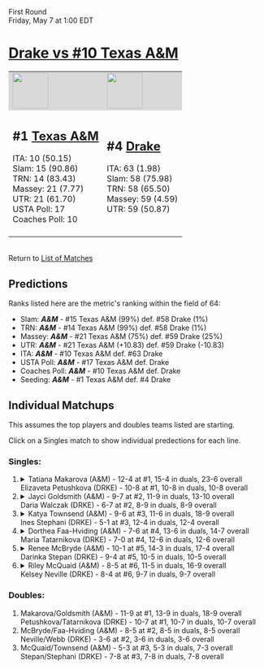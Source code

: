 First Round  
Friday, May 7 at 1:00 EDT
# [Drake vs #10 Texas A&M](https://www.ncaa.com/game/5833674) 

<table>  
<tr style="background-color: #d9d9d9 !important"><td><a href="#"><img src="https://www.ncaa.com/sites/default/files/images/logos/schools/t/texas-am.70.png" width="70" height="70" /></a></td><td><a href="#"><img src="https://www.ncaa.com/sites/default/files/images/logos/schools/d/drake.70.png" width="70" height="70" /></a></td></tr>
<tr><td>  

<h2>#1 <a href="#">Texas A&M</a></h2>  
ITA: 10 (50.15)<br>  
Slam: 15 (90.86)<br>  
TRN: 14 (83.43)<br>  
Massey: 21 (7.77)<br>  
UTR: 21 (61.70)<br>  
USTA Poll: 17<br>  
Coaches Poll: 10<br>  
<br>  

</td><td>  

<h2>#4 <a href="#">Drake</a></h2>  
ITA: 63 (1.98)<br>  
Slam: 58 (75.98)<br>  
TRN: 58 (65.50)<br>  
Massey: 59 (4.59)<br>  
UTR: 59 (50.87)<br>  
<br>  

</td></tr></table>  


<br>Return to [List of Matches](../index.md)  

## Predictions  

Ranks listed here are the metric's ranking within the field of 64:  
- Slam: ***A&M*** - #15 Texas A&M (99%) def. #58 Drake (1%)  
- TRN: ***A&M*** - #14 Texas A&M (99%) def. #58 Drake (1%)  
- Massey: ***A&M*** - #21 Texas A&M (75%) def. #59 Drake (25%)  
- UTR: ***A&M*** - #21 Texas A&M (+10.83) def. #59 Drake (-10.83)  
- ITA: ***A&M*** - #10 Texas A&M def. #63 Drake  
- USTA Poll: ***A&M*** - #17 Texas A&M def. Drake  
- Coaches Poll: ***A&M*** - #10 Texas A&M def. Drake  
- Seeding: ***A&M*** - #1 Texas A&M def. #4 Drake  

## Individual Matchups  

This assumes the top players and doubles teams listed are starting.  

Click on a Singles match to show individual predections for each line.  

### Singles:  

<ol>
<li><details><summary markdown="span">
Tatiana Makarova (A&M) - 12-4 at #1, 15-4 in duals, 23-6 overall<br>  
Elizaveta Petushkova (DRKE) - 10-8 at #1, 10-8 in duals, 10-8 overall
</summary><h4>Predictions</h4><ul>
<li>Slam: <b><i>VT</i></b> - #30 Virginia Tech (56%) def. #35 Texas Tech (44%)</li>  
</ul></details></li>
<li><details><summary markdown="span">
Jayci Goldsmith (A&M) - 9-7 at #2, 11-9 in duals, 13-10 overall<br>  
Daria Walczak (DRKE) - 6-7 at #2, 8-9 in duals, 8-9 overall
</summary><h4>Predictions</h4><ul>
<li>Slam: <b><i>VT</i></b> - #30 Virginia Tech (56%) def. #35 Texas Tech (44%)</li>  
</ul></details></li>
<li><details><summary markdown="span">
Katya Townsend (A&M) - 9-6 at #3, 11-6 in duals, 18-9 overall<br>  
Ines Stephani (DRKE) - 5-1 at #3, 12-4 in duals, 12-4 overall
</summary><h4>Predictions</h4><ul>
<li>Slam: <b><i>VT</i></b> - #30 Virginia Tech (56%) def. #35 Texas Tech (44%)</li>  
</ul></details></li>
<li><details><summary markdown="span">
Dorthea Faa-Hviding (A&M) - 7-6 at #4, 13-6 in duals, 14-7 overall<br>  
Maria Tatarnikova (DRKE) - 7-0 at #4, 12-6 in duals, 12-6 overall
</summary><h4>Predictions</h4><ul>
<li>Slam: <b><i>VT</i></b> - #30 Virginia Tech (56%) def. #35 Texas Tech (44%)</li>  
</ul></details></li>
<li><details><summary markdown="span">
Renee McBryde (A&M) - 10-1 at #5, 14-3 in duals, 17-4 overall<br>  
Darinka Stepan (DRKE) - 9-4 at #5, 10-5 in duals, 10-5 overall
</summary><h4>Predictions</h4><ul>
<li>Slam: <b><i>VT</i></b> - #30 Virginia Tech (56%) def. #35 Texas Tech (44%)</li>  
</ul></details></li>
<li><details><summary markdown="span">
Riley McQuaid (A&M) - 8-5 at #6, 11-5 in duals, 16-9 overall<br>  
Kelsey Neville (DRKE) - 8-4 at #6, 9-7 in duals, 9-7 overall
</summary><h4>Predictions</h4><ul>
<li>Slam: <b><i>VT</i></b> - #30 Virginia Tech (56%) def. #35 Texas Tech (44%)</li>  
</ul></details></li>
</ol>

### Doubles:  
1. Makarova/Goldsmith (A&M) - 11-9 at #1, 13-9 in duals, 18-9 overall  
   Petushkova/Tatarnikova (DRKE) - 10-7 at #1, 10-7 in duals, 10-7 overall
2. McBryde/Faa-Hviding (A&M) - 8-5 at #2, 8-5 in duals, 8-5 overall  
   Neville/Webb (DRKE) - 3-6 at #2, 3-6 in duals, 3-6 overall
3. McQuaid/Townsend (A&M) - 5-3 at #3, 5-3 in duals, 7-3 overall  
   Stepan/Stephani (DRKE) - 7-8 at #3, 7-8 in duals, 7-8 overall